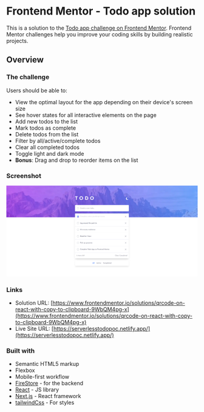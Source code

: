 # Frontend Mentor - Todo app solution

This is a solution to the [Todo app challenge on Frontend Mentor](https://www.frontendmentor.io/challenges/todo-app-Su1_KokOW). Frontend Mentor challenges help you improve your coding skills by building realistic projects.

## Overview

### The challenge

Users should be able to:

- View the optimal layout for the app depending on their device's screen size
- See hover states for all interactive elements on the page
- Add new todos to the list
- Mark todos as complete
- Delete todos from the list
- Filter by all/active/complete todos
- Clear all completed todos
- Toggle light and dark mode
- **Bonus**: Drag and drop to reorder items on the list

### Screenshot

![Screenshot of the app](./todo_screen.png)

### Links

- Solution URL: [https://www.frontendmentor.io/solutions/qrcode-on-react-with-copy-to-clipboard-9WbQM4pg-x](https://www.frontendmentor.io/solutions/qrcode-on-react-with-copy-to-clipboard-9WbQM4pg-x)
- Live Site URL: [https://serverlesstodopoc.netlify.app/](https://serverlesstodopoc.netlify.app/)

### Built with

- Semantic HTML5 markup
- Flexbox
- Mobile-first workflow
- [FireStore](https://firebase.google.com/) - for the backend
- [React](https://reactjs.org/) - JS library
- [Next.js](https://nextjs.org/) - React framework
- [tailwindCss](https://tailwindcss.com/) - For styles
